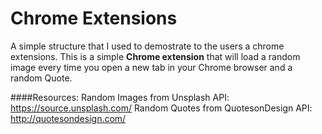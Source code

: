 # Chrome Extensions
A simple structure that I used to demostrate to the users a chrome extensions.
This is a simple **Chrome extension** that will load a random image every time you open a new tab in your Chrome browser and a random Quote.

####Resources:
Random Images from Unsplash API: https://source.unsplash.com/
Random Quotes from QuotesonDesign API: http://quotesondesign.com/
